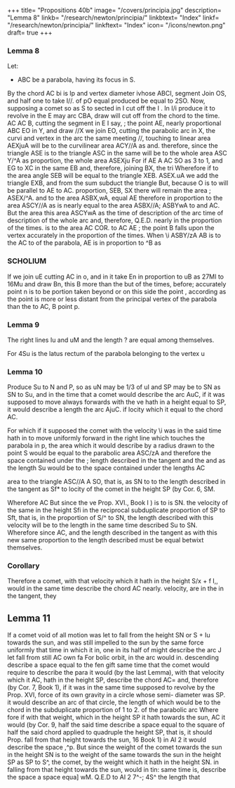 +++
title= "Propositions 40b"
image= "/covers/principia.jpg"
description= "Lemma 8"
linkb= "/research/newton/principia/"
linkbtext= "Index"
linkf= "/research/newton/principia/"
linkftext= "Index"
icon= "/icons/newton.png"
draft= true
+++

### Lemma 8

Let:

- ABC be a parabola, having its focus in S. 

By the chord AC bi is Ip and vertex diameter
ivhose ABCI,
segment Join OS, and
half
one
to
take
I//.
of
pO
equal
produced
be equal to 2SO. Now, supposing a comet
so as S
to
sected in I cut off the
I
.
In
I/i
produce
it
to revolve in the
E
may
arc
CBA, draw
will cut off from the chord
to the time.
AC
AC
B, cutting
the segment
in
E I say,
;
the point
AE, nearly proportional
ABC
EO
in Y, and draw //X
we join EO, cutting the parabolic arc
in X, the curvi
and
vertex
in
the
arc
the
same
meeting
//,
touching
to
linear area AEXjuA will be to the curvilinear area ACY//A as
and. therefore, since the triangle ASE is to the triangle ASC in the same
will be to the whole area ASC Y/^A as
proportion, the whole area ASEXju
For
if
AE
A
AC
SO as 3 to 1, and EG to XC in the same
EB and, therefore, joining BX, the tri
Wherefore if to the area
angle SEB will be equal to the triangle XEB.
ASEX.uA we add the triangle EXB, and from the sum subduct the triangle
But, because O is to
will be parallel to
AE to AC.
proportion,
SEB,
SX
there will remain the area
;
ASEX/^A. and
to the area
ASBX,wA, equal
AE
therefore in proportion to the area ASCY//A as
is nearly equal to the area ASBX//A;
ASBYwA
to
and
AC.
But the area
this area
ASCYwA
as the time of description of the arc
time of description of the whole arc
and, therefore,
Q.E.D.
nearly in the proportion of the times.
is to
the area
AC
COR.
to
AC
AE
;
the point B falls upon the vertex
accurately in the proportion of the times.
When
\i
ASBY/zA
AB
is
to the
AC
to
of the parabola, AE is
in proportion to ^B as

### SCHOLIUM

If we join uE cutting AC in o, and in it take En in proportion to uB as 27MI to 16Mu and draw Bn, this B
more
than
the
but
of
the
times,
before;
accurately
point n is to be
portion
taken beyond or on this side the point , according as the point
is
more or less distant from the principal vertex of the parabola than the
to
AC,
B
point p.

### Lemma 9 

The right lines Iu and uM and the length ? are equal among themselves. 

For 4Su is the latus rectum of the parabola belonging to the vertex u

### Lemma 10

Produce Su to N and P, so as uN may be 1/3 of uI and SP may be to SN as SN to Su, and in the time that a comet would describe the arc AuC, if it was supposed to move always forwards with the ve
hath in a height equal to SP, it would describe a length the arc AjuC. if
locity which it
equal to the chord AC.

For which
if
it
supposed
the comet with the velocity
\i was in the said time
hath in
to
move uniformly forward
in
the right line which touches the parabola
in p, the area which it would describe
by
a radius drawn to the point S would be
equal to the parabolic area ASC/zA and
therefore the space contained under the
;
length described in the tangent and the
and
as the
length Su would be to the space contained under the lengths
AC

area
to the triangle
ASC//A
A SO,
that
is,
as
SN
to
to the length described in the tangent as Sf* to
locity of the comet in the height SP (by Cor. 6,
SM.

Wherefore AC
But since the ve
Prop. XVI., Book I ) is to
is
SN.
the velocity of the same in the height Sfi in the reciprocal
subduplicate
proportion of SP to Sft, that is, in the proportion of S/^ to SN, the length
described with this velocity will be to the length in the same time described
Su to SN. Wherefore since AC, and the length described
in the tangent as
with this
new
same proportion to the length described
must be equal betwixt themselves.

### Corollary

Therefore a comet, with that velocity which it hath in the height
S/x + f I,, would in the same time describe the chord AC nearly.
velocity, are in the
in the tangent, they

## Lemma 11

If a comet void of all motion was let to fall from the height SN or S + Iu towards the sun, and was still impelled to the sun by the same force uniformly
that 
time
in
which
it
in, one
in its
half of
might describe the arc
J
let fall
from
still
AC
own
fa
For
bolic
orbit,
in the
arc
would
in.
descending describe
a space equal
to the fen gift
same time that the comet would require to describe the para
it would (by the last Lemma), with that
velocity which it
AC,
hath in the height SP, describe the chord AC= and, therefore (by Cor. 7,
Book 1), if it was in the same time supposed to revolve by the
Prop. XVI,
force of its
own gravity
in a circle
whose semi- diameter was SP.
it
would
describe an arc of that circle, the length of which would be to the chord
in the subduplicate proportion of 1 to 2.
of the parabolic arc
Where
fore if with that weight, which in the height SP it hath towards the sun,
AC
it would
(by Cor. 9,
half the said time describe a space equal to the
square of half the said chord applied to quadruple the height SP, that is,
it
should
Prop.
fall
from that height towards the sun, 16 Book 1) in
AI 2
it
would
describe the space
,^p.
But
since
the
weight of the comet
towards the sun in the height SN is to
the weight of the same towards the
sun in the height SP as SP to S^, the
comet, by the weight which it hath in
the height SN. in falling from that
height towards the sun, would in tin:
same time
is,
describe the space
a space equa]
wM.
Q.E.D
to
AI 2
7^-;
4S^
the length
that